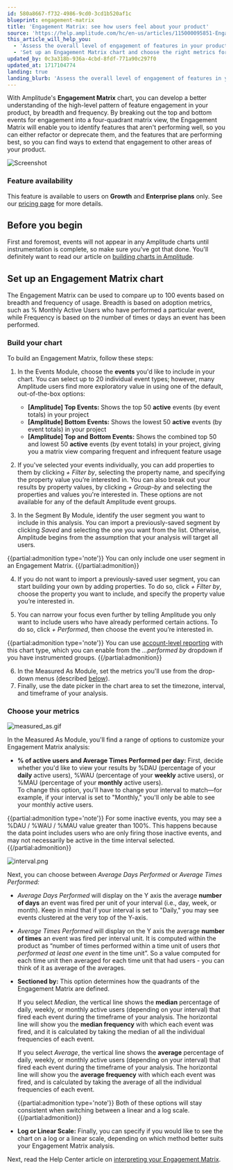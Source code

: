 ```yaml
---
id: 580a8667-f732-4986-9cd0-3cd1b520af1c
blueprint: engagement-matrix
title: 'Engagement Matrix: see how users feel about your product'
source: 'https://help.amplitude.com/hc/en-us/articles/115000095851-Engagement-Matrix-discover-what-your-users-love-and-don-t-love-about-your-product'
this_article_will_help_you:
  - 'Assess the overall level of engagement of features in your product'
  - 'Set up an Engagement Matrix chart and choose the right metrics for your analysis'
updated_by: 0c3a318b-936a-4cbd-8fdf-771a90c297f0
updated_at: 1717104774
landing: true
landing_blurb: 'Assess the overall level of engagement of features in your product'
---
```

With Amplitude's **Engagement Matrix** chart, you can develop a better understanding of the high-level pattern of feature engagement in your product, by breadth and frequency. By breaking out the top and bottom events for engagement into a four-quadrant matrix view, the Engagement Matrix will enable you to identify features that aren't performing well, so you can either refactor or deprecate them, and the features that are performing best, so you can find ways to extend that engagement to other areas of your product.

![Screenshot](/output/img/engagement-matrix/screenshot.png)

### Feature availability

This feature is available to users on **Growth** and **Enterprise plans** only. See our [pricing page](https://amplitude.com/pricing) for more details.

## Before you begin

First and foremost, events will not appear in any Amplitude charts until instrumentation is complete, so make sure you've got that done. You'll definitely want to read our article on [building charts in Amplitude](/get-started/helpful-definitions).

## Set up an Engagement Matrix chart

The Engagement Matrix can be used to compare up to 100 events based on breadth and frequency of usage. Breadth is based on adoption metrics, such as % Monthly Active Users who have performed a particular event, while Frequency is based on the number of times or days an event has been performed.

### Build your chart

To build an Engagement Matrix, follow these steps:

1. In the Events Module, choose the **events** you'd like to include in your chart. You can select up to 20 individual event types; however, many Amplitude users find more exploratory value in using one of the default, out-of-the-box options:
	* **[Amplitude] Top Events:** Shows the top 50 **active** events (by event totals) in your project
	* **[Amplitude] Bottom Events:** Shows the lowest 50 **act**i**ve** events (by event totals) in your project
	* **[Amplitude] Top and Bottom Events:** Shows the combined top 50 and lowest 50 **active** events (by event totals) in your project, giving you a matrix view comparing frequent and infrequent feature usage
	
2. If you've selected your events individually, you can add properties to them by clicking *+ Filter by*, selecting the property name, and specifying the property value you’re interested in. You can also break out your results by property values, by clicking *+ Group-by* and selecting the properties and values you're interested in. These options are not available for any of the default Amplitude event groups.
3. In the Segment By Module, identify the user segment you want to include in this analysis. You can import a previously-saved segment by clicking *Saved* and selecting the one you want from the list. Otherwise, Amplitude begins from the assumption that your analysis will target all users.  
  
  {{partial:admonition type='note'}}
  You can only include one user segment in an Engagement Matrix.
  {{/partial:admonition}}
  
4. If you do not want to import a previously-saved user segment, you can start building your own by adding properties. To do so, click *+ Filter by*, choose the property you want to include, and specify the property value you’re interested in.

5. You can narrow your focus even further by telling Amplitude you only want to include users who have already performed certain actions. To do so, click *+ Performed*, then choose the event you’re interested in.  
  
  {{partial:admonition type='note'}}
   You can use [account-level reporting](/analytics/account-level-reporting) with this chart type, which you can enable from the *...performed by* dropdown if you have instrumented groups.
  {{/partial:admonition}}

6. In the Measured As Module, set the metrics you'll use from the drop-down menus (described [below](#01H823GJ8AGWK069EYH4GJSVET)).
7. Finally, use the date picker in the chart area to set the timezone, interval, and timeframe of your analysis.

### Choose your metrics

![measured_as.gif](/output/img/engagement-matrix/measured-as-gif.gif)

In the Measured As Module, you'll find a range of options to customize your Engagement Matrix analysis: 

* **% of active users and Average Times Performed per day:** First, decide whether you'd like to view your results by %DAU (percentage of your **daily** active users), %WAU (percentage of your **weekly** active users), or %MAU (percentage of your **monthly** active users).  
To change this option, you'll have to change your interval to match—for example, if your interval is set to "Monthly," you'll only be able to see your monthly active users.

{{partial:admonition type='note'}}
For some inactive events, you may see a %DAU / %WAU / %MAU value greater than 100%. This happens because the data point includes users who are only firing those inactive events, and may not necessarily be active in the time interval selected. 
{{/partial:admonition}}

![interval.png](/output/img/engagement-matrix/interval-png.png)

Next, you can choose between *Average Days Performed* or *Average Times Performed:*

* *Average Days Performed* will display on the Y axis the average **number of days** an event was fired per unit of your interval (i.e., day, week, or month). Keep in mind that if your interval is set to "Daily," you may see events clustered at the very top of the Y-axis.

* *Average Times Performed* will display on the Y axis the average **number of times** an event was fired per interval unit. It is computed within the product as “number of times performed within a time unit of users *that performed at least one event* in the time unit”. So a value computed for each time unit then averaged for each time unit that had users - you can think of it as average of the averages.

* **Sectioned by:** This option determines how the quadrants of the Engagement Matrix are defined.

	If you select *Median*, the vertical line shows the **median** percentage of daily, weekly, or monthly active users (depending on your interval) that fired each event during the timeframe of your analysis. The horizontal line will show you the **median frequency** with which each event was fired, and it is calculated by taking the median of all the individual frequencies of each event.

	If you select *Average*, the vertical line shows the **average** percentage of daily, weekly, or monthly active users (depending on your interval) that fired each event during the timeframe of your analysis. The horizontal line will show you the **average frequency** with which each event was fired, and is calculated by taking the average of all the individual frequencies of each event.

  {{partial:admonition type='note'}}
  Both of these options will stay consistent when switching between a linear and a log scale.
  {{/partial:admonition}}

* **Log or Linear Scale:** Finally, you can specify if you would like to see the chart on a log or a linear scale, depending on which method better suits your Engagement Matrix analysis.

Next, read the Help Center article on [interpreting your Engagement Matrix](/analytics/charts/engagement-matrix/engagement-matrix-interpret).